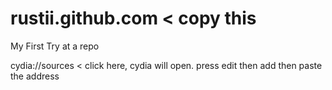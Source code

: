 rustii.github.com < copy this
=================

My First Try at a repo

cydia://sources < click here, cydia will open. press edit then add then paste the address

